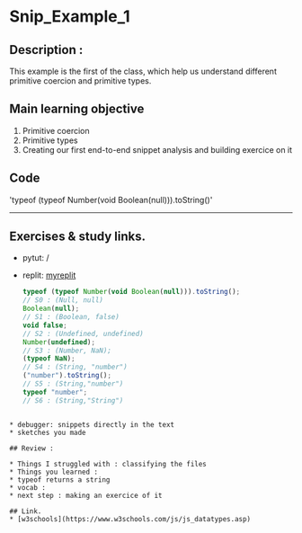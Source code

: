 # Snip_Example_1

## Description :
This example is the first of the class, which help us understand different primitive coercion and primitive types.


## Main learning objective
1. Primitive coercion 
2. Primitive types
3. Creating our first end-to-end snippet analysis and building exercice on it

## Code
'typeof (typeof Number(void Boolean(null))).toString()'
___

## Exercises & study links.  
* pytut: /
* replit: [myreplit](https://repl.it/@Ludovic7127/IroncladWebbedOutcome)  

  ```js
  typeof (typeof Number(void Boolean(null))).toString();
  // S0 : (Null, null)
  Boolean(null);
  // S1 : (Boolean, false)
  void false;
  // S2 : (Undefined, undefined)
  Number(undefined);
  // S3 : (Number, NaN);
  (typeof NaN);
  // S4 : (String, "number")
  ("number").toString();
  // S5 : (String,"number")
  typeof "number";
  // S6 : (String,"String")
```  

* debugger: snippets directly in the text
* sketches you made

## Review : 

* Things I struggled with : classifying the files
* Things you learned : 
* typeof returns a string
* vocab : 
* next step : making an exercice of it

## Link.  
* [w3schools](https://www.w3schools.com/js/js_datatypes.asp)

